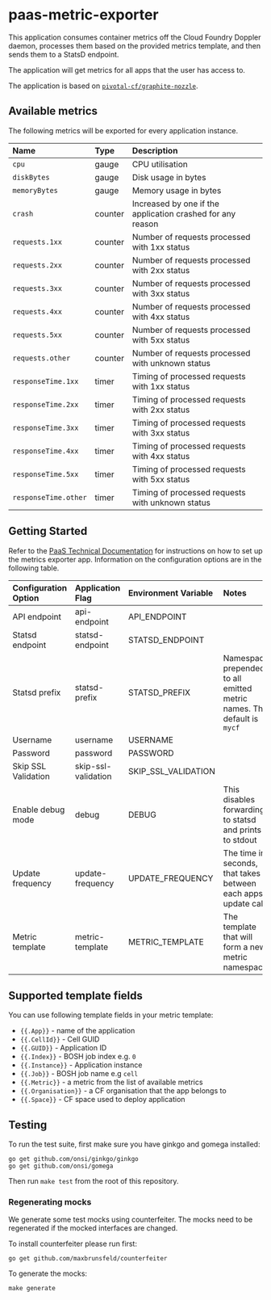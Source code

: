 # paas-metric-exporter

This application consumes container metrics off the Cloud Foundry Doppler daemon, processes them based on the provided metrics template, and then sends them to a StatsD endpoint.

The application will get metrics for all apps that the user has access to.

The application is based on [`pivotal-cf/graphite-nozzle`](https://github.com/pivotal-cf/graphite-nozzle).

## Available metrics

The following metrics will be exported for every application instance.

|Name|Type|Description|
|:---|:---|:---|
|`cpu`|gauge|CPU utilisation|
|`diskBytes`|gauge|Disk usage in bytes|
|`memoryBytes`|gauge|Memory usage in bytes|
|`crash`|counter|Increased by one if the application crashed for any reason|
|`requests.1xx`|counter|Number of requests processed with 1xx status|
|`requests.2xx`|counter|Number of requests processed with 2xx status|
|`requests.3xx`|counter|Number of requests processed with 3xx status|
|`requests.4xx`|counter|Number of requests processed with 4xx status|
|`requests.5xx`|counter|Number of requests processed with 5xx status|
|`requests.other`|counter|Number of requests processed with unknown status|
|`responseTime.1xx`|timer|Timing of processed requests with 1xx status|
|`responseTime.2xx`|timer|Timing of processed requests with 2xx status|
|`responseTime.3xx`|timer|Timing of processed requests with 3xx status|
|`responseTime.4xx`|timer|Timing of processed requests with 4xx status|
|`responseTime.5xx`|timer|Timing of processed requests with 5xx status|
|`responseTime.other`|timer|Timing of processed requests with unknown status|

## Getting Started

Refer to the [PaaS Technical Documentation](https://docs.cloud.service.gov.uk/#metrics) for instructions on how to set up the metrics exporter app. Information on the configuration options are in the following table.

|Configuration Option|Application Flag|Environment Variable|Notes|
|:---|:---|:---|:---|
|API endpoint|api-endpoint|API_ENDPOINT||
|Statsd endpoint|statsd-endpoint|STATSD_ENDPOINT||
|Statsd prefix|statsd-prefix|STATSD_PREFIX|Namespace prepended to all emitted metric names. The default is `mycf`|
|Username|username|USERNAME||
|Password|password|PASSWORD||
|Skip SSL Validation|skip-ssl-validation|SKIP_SSL_VALIDATION||
|Enable debug mode|debug|DEBUG|This disables forwarding to statsd and prints to stdout|
|Update frequency|update-frequency|UPDATE_FREQUENCY|The time in seconds, that takes between each apps update call|
|Metric template|metric-template|METRIC_TEMPLATE|The template that will form a new metric namespace|

## Supported template fields

You can use following template fields in your metric template:

* `{{.App}}` - name of the application
* `{{.CellId}}` - Cell GUID
* `{{.GUID}}` - Application ID
* `{{.Index}}` - BOSH job index e.g. `0`
* `{{.Instance}}` - Application instance
* `{{.Job}}` - BOSH job name e.g `cell`
* `{{.Metric}}` - a metric from the list of available metrics
* `{{.Organisation}}` - a CF organisation that the app belongs to
* `{{.Space}}` - CF space used to deploy application

## Testing

To run the test suite, first make sure you have ginkgo and gomega installed:

```
go get github.com/onsi/ginkgo/ginkgo
go get github.com/onsi/gomega
```

Then run `make test` from the root of this repository.

### Regenerating mocks

We generate some test mocks using counterfeiter. The mocks need to be regenerated if the mocked interfaces are changed.

To install counterfeiter please run first:
```
go get github.com/maxbrunsfeld/counterfeiter
```

To generate the mocks:
```
make generate
```
